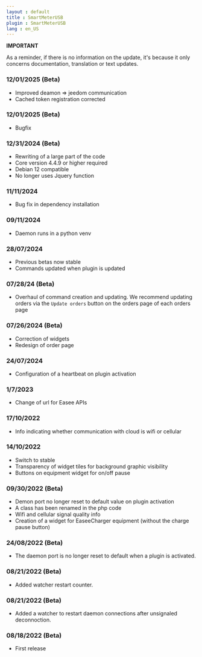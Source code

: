 ```yaml
---
layout : default
title : SmartMeterUSB
plugin : SmartMeterUSB
lang : en_US
---
```


**IMPORTANT**

As a reminder, if there is no information on the update, it's because it only concerns documentation, translation or text updates.

### 12/01/2025 (Beta)
+ Improved deamon => jeedom communication
+ Cached token registration corrected

### 12/01/2025 (Beta)
+ Bugfix

### 12/31/2024 (Beta)
+ Rewriting of a large part of the code
+ Core version 4.4.9 or higher required
+ Debian 12 compatible
+ No longer uses Jquery function

### 11/11/2024
+ Bug fix in dependency installation

### 09/11/2024
+ Daemon runs in a python venv

### 28/07/2024
+ Previous betas now stable
+ Commands updated when plugin is updated

### 07/28/24 (Beta)
+ Overhaul of command creation and updating.
  We recommend updating orders via the `Update orders` button on the orders page of each
  orders page

### 07/26/2024 (Beta)
+ Correction of widgets
+ Redesign of order page

### 24/07/2024
+ Configuration of a heartbeat on plugin activation

### 1/7/2023
+ Change of url for Easee APIs

### 17/10/2022
+ Info indicating whether communication with cloud is wifi or cellular

### 14/10/2022
* Switch to stable
* Transparency of widget tiles for background graphic visibility
* Buttons on equipment widget for on/off pause

### 09/30/2022 (Beta)
* Demon port no longer reset to default value on plugin activation
* A class has been renamed in the php code
* Wifi and cellular signal quality info
* Creation of a widget for EaseeCharger equipment (without the charge pause button)

### 24/08/2022 (Beta)
* The daemon port is no longer reset to default when a plugin is activated.

### 08/21/2022 (Beta)
* Added watcher restart counter.

### 08/21/2022 (Beta)
* Added a watcher to restart daemon connections after unsignaled deconnoction.

### 08/18/2022 (Beta)
* First release
